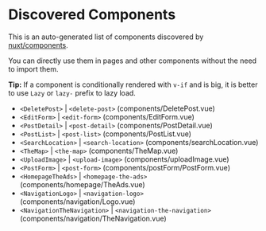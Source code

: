 # Discovered Components

This is an auto-generated list of components discovered by [nuxt/components](https://github.com/nuxt/components).

You can directly use them in pages and other components without the need to import them.

**Tip:** If a component is conditionally rendered with `v-if` and is big, it is better to use `Lazy` or `lazy-` prefix to lazy load.

- `<DeletePost>` | `<delete-post>` (components/DeletePost.vue)
- `<EditForm>` | `<edit-form>` (components/EditForm.vue)
- `<PostDetail>` | `<post-detail>` (components/PostDetail.vue)
- `<PostList>` | `<post-list>` (components/PostList.vue)
- `<SearchLocation>` | `<search-location>` (components/searchLocation.vue)
- `<TheMap>` | `<the-map>` (components/TheMap.vue)
- `<UploadImage>` | `<upload-image>` (components/uploadImage.vue)
- `<PostForm>` | `<post-form>` (components/postForm/PostForm.vue)
- `<HomepageTheAds>` | `<homepage-the-ads>` (components/homepage/TheAds.vue)
- `<NavigationLogo>` | `<navigation-logo>` (components/navigation/Logo.vue)
- `<NavigationTheNavigation>` | `<navigation-the-navigation>` (components/navigation/TheNavigation.vue)
